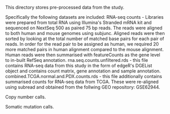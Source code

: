 This directory stores pre-processed data from the study.

Specifically the following datasets are included:
RNA-seq counts - Libraries were prepared from total RNA using Illumina's Stranded mRNA kit and sequenced on NextSeq 500 as paired 75 bp reads. The reads were aligned to both human and mouse genomes using subjunc. Aligned reads were then sorted by looking at the total number of matched base pairs for each pair of reads. In order for the read pair to be assigned as human, we required 20 more matched pairs in human alignment compared to the mouse alignment. Human reads were then summarised with featureCounts as the gene level to in-built RefSeq annotation. 
rna.seq.counts.unfiltered.rds - this file contains RNA-seq data from this study in the form of edgeR's DGEList object and contains count matrix, gene annotation and sample annotation.
combined.TCGA.normal.and.PDX.counts.rds - this file additionally contains summarised counts for RNA-seq data from TCGA. These were re-aligned using subread and obtained from the follwing GEO repository: GSE62944.

Copy number calls.

Somatic mutation calls.
